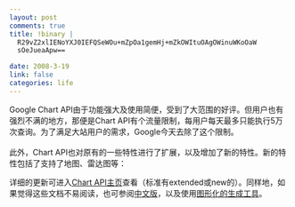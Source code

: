 ```yaml
--- 
layout: post
comments: true
title: !binary |
  R29vZ2xlIENoYXJ0IEFQSeWOu+mZpOa1gemHj+mZkOWItuOAgOWinuWKoOaW
  sOeJueaApw==

date: 2008-3-19
link: false
categories: life
---
```

<p>Google Chart API由于功能强大及使用简便，受到了大范围的好评。但用户也有强烈不满的地方，那便是Chart API有个流量限制，每用户每天最多只能执行5万次查询。为了满足大站用户的需求，Google今天去除了这个限制。<br />
<br />
此外，Chart API也对原有的一些特性进行了扩展，以及增加了新的特性。新的特性包括了支持了地图、雷达图等：</p>
<p><img src="http://www.gseeker.com/50226711/radar-chart.png" alt="" /><br />
详细的更新可进入<a target="_blank" href="http://code.google.com/apis/chart/">Chart API主页</a>查看（标准有extended或new的）。同样地，如果觉得这些文档不易阅读，也可参阅<a target="_blank" href="http://www.gseeker.com/50226711/google_chart_apiaece_131740.php">中文版</a>，以及使用<a target="_blank" href="http://www.gseeker.com/50226711/chartmakerieaegoogle_chart_apice_134221.php">图形化的生成工具</a>。</p>
